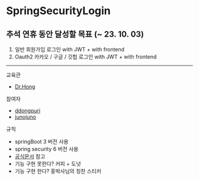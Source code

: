 # SpringSecurityLogin

## 추석 연휴 동안 달성할 목표 (~ 23. 10. 03) 

1. 일반 회원가입 로그인 with JWT + with frontend
2. Oauth2 카카오 / 구글 / 깃헙 로그인 with JWT + with frontend

---

교육관
- [Dr.Hong](https://github.com/Juhongseok/)

참여자 
- [ddongpuri](https://github.com/ddongpuri?tab=following)
- [junojuno](https://github.com/juno-junho)

규칙 
- springBoot 3 버전 사용
- spring security 6 버전 사용
- [공식문서](https://docs.spring.io/spring-security/reference/index.html) 참고
- 기능 구현 못한다? 커피 + 도넛
- 기능 구현 한다? 홍박사님의 칭찬 스티커
